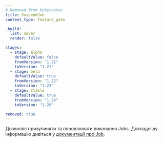 ```yaml
---
# Removed from Kubernetes
title: SuspendJob
content_type: feature_gate

_build:
  list: never
  render: false

stages:
  - stage: alpha
    defaultValue: false
    fromVersion: "1.21"
    toVersion: "1.21"
  - stage: beta
    defaultValue: true
    fromVersion: "1.22"
    toVersion: "1.23"
  - stage: stable
    defaultValue: true
    fromVersion: "1.24"
    toVersion: "1.25"

removed: true
---
```

Дозволяє призупиняти та поновлювати виконання Jobs. Докладнішу інформацію дивіться у [документації про Job](/docs/concepts/workloads/controllers/job/).
